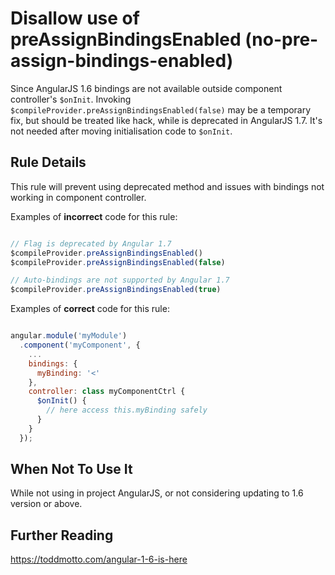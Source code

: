 # Disallow use of preAssignBindingsEnabled (no-pre-assign-bindings-enabled)

Since AngularJS 1.6 bindings are not available outside component controller's `$onInit`. Invoking `$compileProvider.preAssignBindingsEnabled(false)` may be a temporary fix, but should be treated like hack, while is deprecated in AngularJS 1.7. It's not needed after moving initialisation code to `$onInit`.


## Rule Details

This rule will prevent using deprecated method and issues with bindings not working in component controller.

Examples of **incorrect** code for this rule:

```js

// Flag is deprecated by Angular 1.7
$compileProvider.preAssignBindingsEnabled()
$compileProvider.preAssignBindingsEnabled(false)

// Auto-bindings are not supported by Angular 1.7
$compileProvider.preAssignBindingsEnabled(true)

```

Examples of **correct** code for this rule:

```js

angular.module('myModule')
  .component('myComponent', {
    ...
    bindings: {
      myBinding: '<'
    },
    controller: class myComponentCtrl {
      $onInit() {
        // here access this.myBinding safely
      }
    }
  });

```


## When Not To Use It

While not using in project AngularJS, or not considering updating to 1.6 version or above.


## Further Reading

https://toddmotto.com/angular-1-6-is-here

